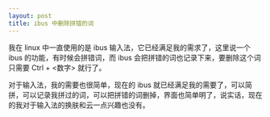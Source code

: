 ```yaml
---
layout: post
title: ibus 中删除拼错的词
---
```


我在 linux 中一直使用的是 ibus 输入法，它已经满足我的需求了，这里说一个 ibus 的功能，有时候会拼错词，而 ibus 会把拼错的词也记录下来，要删除这个词只需要 Ctrl + <数字> 就行了。

对于输入法，我的需要也很简单，现在的 ibus 就已经满足我的需要了，可以简拼，可以记录我拼过的词，可以把拼错的词删掉，界面也简单明了，说实话，现在的我对于输入法的换肤和云一点兴趣也没有。
